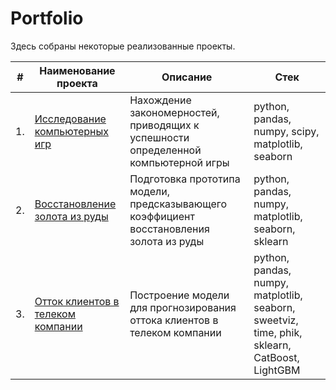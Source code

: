 # Portfolio

Здесь собраны некоторые реализованные проекты.

| #    | Наименование проекта                | Описание                                                     | Стек                                                         |
| ---- | ------------------------------------------------------------ | ------------------------------------------------------------ | ------------------------------------------------------------ |
| 1.   | [Исследование компьютерных игр](https://github.com/Rudik88x/Portfolio/tree/main/Исследование%20компьютерных%20игр) | Нахождение закономерностей, приводящих к успешности определенной компьютерной игры | python, pandas, numpy, scipy, matplotlib, seaborn |
| 2.   | [Восстановление золота из руды](https://github.com/Rudik88x/Portfolio/tree/main/Восстановление%20золота%20из%20руды) | Подготовка прототипа модели, предсказывающего коэффициент восстановления золота из руды | python, pandas, numpy, matplotlib, seaborn, sklearn |
| 3.   | [Отток клиентов в телеком компании](https://github.com/Rudik88x/Portfolio/tree/main/Отток%20клиентов%20в%20телеком%20компании) | Построение модели для прогнозирования оттока клиентов в телеком компании | python, pandas, numpy, matplotlib, seaborn, sweetviz, time, phik, sklearn, CatBoost, LightGBM |
